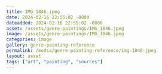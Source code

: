 ```yaml
---
title: IMG_1846.jpeg
date: 2024-02-16 22:55:02 -0800
dateadded: 2024-02-16 22:55:02 -0800
asset: /assets/genre-paintings/IMG_1846.jpeg
image: /assets/genre-paintings/IMG_1846.jpeg
categories: image
gallery: genre-painting-reference
permalink: /media/genre-painting-reference/img-1846-jpeg
layout: asset
tags: ["art", "painting", "sources"]
--- 
```

